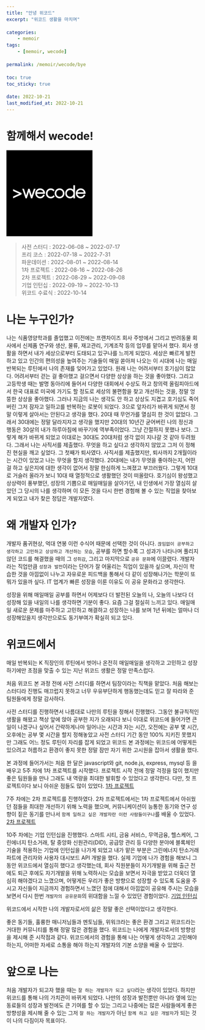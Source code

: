 ```yaml
---
title: "안녕 위코드"
excerpt: "위코드 생활을 마치며"

categories:
    - memoir
tags:
    - [memoir, wecode]

permalink: /memoir/wecode/bye

toc: true
toc_sticky: true

date: 2022-10-21
last_modified_at: 2022-10-21
---
```


# 함께해서 wecode!

![](../../assets/images/posts_img/memoir/0.wecode.png)

> 사전 스터디 : 2022-06-08 ~ 2022-07-17\
> 프리 코스 : 2022-07-18 ~ 2022-7-31\
> 파운데이션 : 2022-08-01 ~ 2022-08-14\
> 1차 프로젝트 : 2022-08-16 ~ 2022-08-26\
> 2차 프로젝트 : 2022-08-29 ~ 2022-09-08\
> 기업 인턴십 : 2022-09-19 ~ 2022-10-13\
> 위코드 수료식 : 2022-10-14

# 나는 누구인가?

나는 식품영양학과를 졸업했고 이전에는 프랜차이즈 회사 주방에서 그리고 반려동물 회사에서 신제품 연구와 생산, 물류, 재고관리, 기계조작 등의 업무를 맡아서 했다. 회사 생활을 하면서 내가 세상으로부터 도태되고 있구나를 느끼게 되었다. 세상은 빠르게 발전하고 있고 인간의 편의성을 높여주는 기술들이 매일 쏟아져 나오는 이 시대에 나는 매일 반복되는 루틴에서 나의 존재를 잊어가고 있었다. 원래 나는 어려서부터 호기심이 많았다. 어려서부터 걷는 걸 좋아했고 걸으면서 다양한 상상을 하는 것을 좋아했다. 그리고 고등학생 때는 발명 동아리에 들어서 다양한 대회에서 수상도 하고 창의력 올림피아드에서 한국 대표로 미국에 가기도 할 정도로 세상의 불편함을 찾고 개선하는 것을, 정말 엉뚱한 상상을 좋아했다. 그러나 지금의 나는 생각도 안 하고 상상도 지겹고 호기심도 죽어버린 그저 잠자고 일하고를 반복하는 로봇이 되었다. 3으로 앞자리가 바뀌게 되면서 정말 이렇게 살아서는 안된다고 생각을 했다. 20대 때 무언가를 열심히 한 것이 없었다. 그래서 30대에는 정말 달라지자고 생각을 했지만 20대의 10년간 굳어버린 나의 정신과 행동은 30살의 내가 하루아침에 바꾸기에 역부족이었다. 그냥 간절하지 못했나 보다. 그렇게 해가 바뀌게 되었고 이대로는 30대도 20대처럼 생각 없이 지나갈 것 같아 두려웠다. 그래서 나는 사직서를 제출했다. 무엇을 하고 싶다고 생각하지 않았고 그저 이 정해진 현실을 깨고 싶었다. 그 첫째가 퇴사였다. 사직서를 제출했지만, 퇴사까지 2개월이라는 시간이 있었고 나는 무엇을 할지 생각했다. 20대에는 내가 무엇을 좋아하는지, 어떤 걸 하고 싶은지에 대한 생각이 없어서 정말 한심하게 느껴졌고 부끄러웠다. 그렇게 10대로 거슬러 올라가 보니 10대 때 열정적으로 생활했던 것이 떠올랐다. 호기심이 왕성했고 상상력이 풍부했던, 성장의 기쁨으로 매일매일을 살아가던, 내 인생에서 가장 열심히 살았던 그 당시의 나를 생각하며 이 모든 것을 다시 한번 경험해 볼 수 있는 직업을 찾아보게 되었고 내가 찾은 정답은 개발자였다.

# 왜 개발자 인가?

개발자 품귀현상, 억대 연봉 이런 수식어 때문에 선택한 것이 아니다. `끊임없이 공부하고 생각하고 고민하고 상상하고 개선하는 모습`, 공부를 하면 할수록 그 성과가 나타나며 풀리지 않던 코드를 해결했을 때의 그 `성취감`, 그리고 마지막으로 `공유 문화`에 이끌렸다. 개발자라는 직업만큼 `성장과 발전`이라는 단어가 잘 어울리는 직업이 있을까 싶으며, 자신이 학습한 것을 아낌없이 나누고 자유로운 피드백을 통해서 다 같이 성장해나가는 학문이 또 뭐가 있을까 싶다. IT 업계가 빠른 성장을 이룬 이유도 이 공유 문화라고 생각한다.

성장을 위해 매일매일 공부를 하면서 어제보다 더 발전된 오늘의 나, 오늘의 나보다 더 성장해 있을 내일의 나를 생각하면 기분이 좋다. 요즘 그걸 절실히 느끼고 있다. 매일매일 새로운 문제를 마주하고 고민하고 해결하고 성장하는 나를 보며 1년 뒤에는 얼마나 더 성장해있을지 생각만으로도 동기부여가 확실히 되고 있다.

# 위코드에서

매일 반복되는 K 직장인의 루틴에서 벗어나 온전히 매일매일을 생각하고 고민하고 성장하기에만 초점을 맞출 수 있는 지난 위코드 생활은 정말 만족스럽다.

처음 위코드 본 과정 전에 사전 스터디를 하면서 팀장이라는 직책을 맡았다. 처음 해보는 스터디라 진행도 매끄럽지 못하고 너무 우유부단하게 행동했는데도 믿고 잘 따라와 준 팀원들에게 정말 감사하다.

사전 스터디를 진행하면서 나름대로 나만의 루틴을 정해서 진행했다. 그동안 불규칙적인 생활을 해왔고 책상 앞에 앉아 공부한 지가 오래되다 보니 이대로 위코드에 들어가면 큰일이 나겠구나 싶어서 간략하게나마 일어나는 시간과 자는 시간, 오전에는 공부 몇 시간, 오후에는 공부 몇 시간을 할지 정해놓았고 사전 스터디 기간 동안 100% 지키진 못했지만 그래도 어느 정도 루틴이 자리를 잡게 되었고 위코드 본 과정에는 위코드에 어떻게든 있으려고 허름하고 환경이 좋지 못한 정말 잠만 자기 위한 고시원을 잡아서 생활을 했다.

본 과정에 들어가서는 처음 한 달은 javascript와 git, node.js, express, mysql 등 을 배우고 5주 차에 1차 프로젝트를 시작했다. 프로젝트 시작 전에 정말 걱정을 많이 했지만 좋은 팀원들을 만나 그래도 내 역량을 최대한 발휘할 수 있었다고 생각한다. 다만, 첫 프로젝트이다 보니 아쉬운 점들도 많이 있었다. [1차 프로젝트](https://sw1104.github.io/Project/wecode-1st/)

7주 차에는 2차 프로젝트를 진행하였다. 2차 프로젝트에서는 1차 프로젝트에서 아쉬웠던 점들을 최대한 개선하기 위해 노력을 했으며, 커뮤니케이션이 능통한 동기와 연구 성향이 짙은 동기를 만나서 `함께 일하고 싶은 개발자란 이런 사람들이구나`를 배울 수 있었다. [2차 프로젝트](https://sw1104.github.io/Project/wecode-2st/)

10주 차에는 기업 인턴십을 진행했다. 스마트 시티, 금융 서비스, 무역금융, 헬스케어, 그린에너지 탄소거래, 탈 중앙화 신원관리(DID), 공급망 관리 등 다양한 분야에 블록체인 기술을 적용하는 기업에 인턴십을 나가게 되었고 내가 맡은 부분은 그린에너지 탄소거래 파트에 관리자와 사용자 대시보드 API 개발을 했다. 실제 기업에 나가 경험을 해보니 그동안 위코드에서 열심히 했다고 생각했는데, 회사 직원분들이 자기개발을 위해 출근 전에도 퇴근 후에도 자기개발을 위해 노력하시는 모습을 보면서 자극을 받았고 더욱더 열심히 해야겠다고 느꼈으며, 어떻게든 우리가 좋은 방향으로 성장할 수 있도록 도움을 주시고 자신들이 지금까지 경험하면서 느꼈던 점에 대해서 아낌없이 공유해 주시는 모습을 보면서 다시 한번 `개발자의 공유문화`의 위대함을 느낄 수 있었던 경험이었다. [기업 인턴십](https://sw1104.github.io/Project/cooperation/)

위코드에서 시작한 나의 개발자로서의 삶은 정말 좋은 선택이었다고 생각한다.

좋은 동기들, 훌륭한 매니저님들과 멘토님들, 위워크라는 좋은 환경 그리고 위코드라는 거대한 커뮤니티를 통해 정말 많은 경험을 했다. 위코드는 나에게 개발자로서의 방향성을 제시해 준 시작점과 같다. 위코드에서의 경험을 통해 나는 어떻게 생각하고 고민해야 하는지, 어떠한 자세로 소통을 해야 하는지 개발자의 기본 소양을 배울 수 있었다.

# 앞으로 나는

처음 개발자가 되고자 했을 때는 `잘 하는 개발자가 되고 싶다`라는 생각이 있었다. 하지만 위코드를 통해 나의 가치관이 바뀌게 되었다. 나만의 성장과 발전뿐만 아니라 옆에 있는 동료들의 성장과 발전에도 큰 기여를 할 수 있는 그리고 나중에는 많은 사람들에게 좋은 방향성을 제시해 줄 수 있는 그저 `잘 하는 개발자`가 아닌 `함께 하고 싶은 개발자`가 되는 것이 나의 다짐이자 목표이다.

